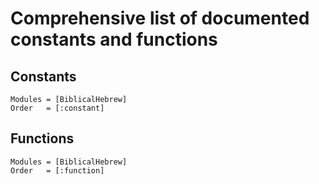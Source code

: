 # Comprehensive list of documented constants and functions

## Constants

```@autodocs
Modules = [BiblicalHebrew]
Order   = [:constant]
```

## Functions

```@autodocs
Modules = [BiblicalHebrew]
Order   = [:function]
```